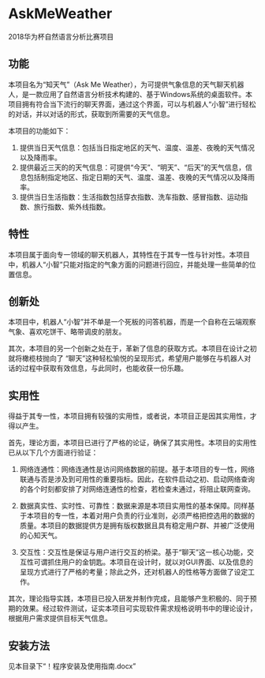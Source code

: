 # AskMeWeather
2018华为杯自然语言分析比赛项目
## 功能
本项目名为“知天气”（Ask Me Weather），为可提供气象信息的天气聊天机器人，是一款应用了自然语言分析技术构建的、基于Windows系统的桌面软件。本项目拥有符合当下流行的聊天界面，通过这个界面，可以与机器人“小智”进行轻松的对话，并以对话的形式，获取到所需要的天气信息。

本项目的功能如下：

1.	提供当日天气信息：包括当日指定地区的天气、温度、温差、夜晚的天气情况以及降雨率。
2.	提供最近三天的的天气信息：可提供“今天”、“明天”、“后天”的天气信息，信息包括制指定地区、指定日期的天气、温度、温差、夜晚的天气情况以及降雨率。
3.	提供当日生活指数：生活指数包括穿衣指数、洗车指数、感冒指数、运动指数、旅行指数、紫外线指数。

## 特性
本项目属于面向专一领域的聊天机器人，其特性在于其专一性与针对性。本项目中，机器人“小智”只能对指定的气象方面的问题进行回应，并能处理一些简单的位置信息。

## 创新处
本项目中，机器人“小智”并不单是一个死板的问答机器，而是一个自称在云端观察气象、喜欢吃饼干、略带调皮的朋友。

其次，本项目的另一个创新之处在于，革新了信息的获取方式。本项目在设计之初就将橄榄枝抛向了 “聊天”这种轻松愉悦的呈现形式，希望用户能够在与机器人对话的过程中获取有效信息，与此同时，也能收获一份乐趣。

## 实用性
得益于其专一性，本项目拥有较强的实用性，或者说，本项目正是因其实用性，才得以产生。

首先，理论方面，本项目已进行了严格的论证，确保了其实用性。本项目的实用性已从以下几个方面进行验证：

1.	网络连通性：网络连通性是访问网络数据的前提。基于本项目的专一性，网络联通与否是涉及到可用性的重要指标。因此，在软件启动之初、启动网络查询的各个时刻都安排了对网络连通性的检查，若检查未通过，将阻止联网查询。

2.	数据真实性、实时性、可靠性：数据来源是本项目实用性的基本保障。同样基于本项目的专一性，本着对用户负责的行业准则，必须严格把控选用的数据的质量。本项目的数据提供方是拥有版权数据且具有稳定用户群、并被广泛使用的心知天气。

3.	交互性：交互性是保证与用户进行交互的桥梁。基于“聊天”这一核心功能，交互性可谓抓住用户的金钥匙。本项目在设计时，就以对GUI界面、以及信息的呈现方式进行了严格的考量；除此之外，还对机器人的性格等方面做了设定工作。

其次，理论指导实践，本项目已投入研发并制作完成，且能够产生积极的、同于预期的效果。经过软件测试，证实本项目可实现软件需求规格说明书中的理论设计，根据用户需求提供目标天气信息。

## 安装方法
见本目录下“！程序安装及使用指南.docx”
